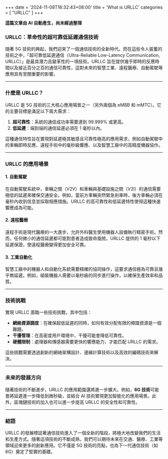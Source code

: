 +++
date = '2024-11-08T16:32:43+08:00'
title = 'What is URLLC'
categories = [
    "URLLC"
]
+++

**這篇文章由 AI 自動產生，尚未經過整理**

### URLLC：革命性的超可靠低延遲通信技術

隨著 5G 技術的興起，我們迎來了一個通信技術的全新時代。而在這些令人振奮的技術之中，「超可靠低延遲通信（Ultra-Reliable Low-Latency Communication, URLLC）」是最具潛力且變革性的一項技術。URLLC 旨在提供幾乎即時的反應時間以及接近百分之百的通信可靠性，這對未來的智慧工業、遠程醫療、自動駕駛等應用具有至關重要的影響。

---

### 什麼是 URLLC？

URLLC 是 5G 技術的三大核心應用場景之一（另外兩個為 eMBB 和 mMTC）。它的主要目標是滿足以下兩大需求：

1. **超可靠性**：系統的通信成功率需要達到 99.999% 或更高。
2. **低延遲**：端到端的通信延遲必須在 1 毫秒以內。

這種通信特性旨在實現對延遲極其敏感且可靠性極高的應用需求，例如自動駕駛中的車輛即時反應、遠程手術中的毫秒級響應、以及智慧工廠中的高精度機器協作。

---

### URLLC 的應用場景

#### 1. **自動駕駛**

在自動駕駛系統中，車輛之間（V2V）和車輛與基礎設施之間（V2I）的通信需要極低的延遲來確保交通安全。例如，當前方車輛突然緊急剎車時，後方車輛必須在毫秒內收到信息並採取相應措施。URLLC 的高可靠性和低延遲特性使得這種快速響應成為可能。

#### 2. **遠程醫療**

遠程手術是現代醫療的一大進步，允許外科醫生使用機器人設備執行精密手術。然而，任何微小的通信延遲都可能對患者造成致命風險。URLLC 提供的 1 毫秒以下延遲保證，使遠程醫療變得更加安全可靠。

#### 3. **工業自動化**

智慧工廠中的機器人和自動化系統需要精確的協同操作，這要求通信極為可靠且幾乎無延遲。例如，組裝機器人需要以毫秒級的同步進行操作，以確保生產效率和品質。

---

### 技術挑戰

實現 URLLC 面臨一些技術挑戰，其中包括：

- **網絡資源調度**：在確保超低延遲的同時，如何有效分配有限的頻譜資源是一個難題。
- **干擾管理**：在高密度用戶環境中，干擾可能會降低可靠性。
- **硬體限制**：處理器和傳感器需要更快的響應能力，才能匹配 URLLC 的需求。

這些挑戰需要透過創新的網絡架構設計、邊緣計算技術以及高效的編碼技術來解決。

---

### 未來的發展方向

隨著技術的不斷進步，URLLC 的應用範圍還將進一步擴大。例如，**6G 技術**可能會將延遲進一步降低到微秒級，並結合 AI 技術實現更加智能化的應用場景。此外，區塊鏈技術的加入也可以進一步提高 URLLC 的安全性和可靠性。

---

### 結語

URLLC 的發展標誌著通信技術進入了一個全新的階段，將極大地改變我們的生活和生產方式。隨著這項技術的不斷成熟，我們可以期待未來在交通、醫療、工業等領域迎來更多的創新應用。它不僅是 5G 技術的亮點，也為下一代通信技術（如 6G）奠定了堅實的基礎。
